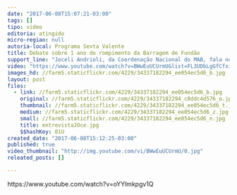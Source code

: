 ```yaml
---
date: "2017-06-08T15:07:21-03:00"
tags: []
tipo: video
editoria: atingido
micro-regiao: null
autoria-local: Programa Sexta Valente
title: Debate sobre 1 ano do rompimento da Barragem de Fundão
support_line: "Joceli Andrioli, da Coordenação Nacional do MAB, fala no debate sobre 1 ano do crime da Samarco e 6 meses do Golpe, no Programa Sexta Valente em novembro de 2016"
video: "https://www.youtube.com/watch?v=BWwEuUCUrmU&list=FL3UDbLgGfCfxiHDc7m8faQQ"
images_hd: //farm5.staticflickr.com/4229/34337182294_ee054ec5d6_b.jpg
layout: post
files:
  - link: //farm5.staticflickr.com/4229/34337182294_ee054ec5d6_b.jpg
    original: //farm5.staticflickr.com/4229/34337182294_c8ddc4d576_o.jpg
    thumbnail: //farm5.staticflickr.com/4229/34337182294_ee054ec5d6_t.jpg
    medium: //farm5.staticflickr.com/4229/34337182294_ee054ec5d6_z.jpg
    small: //farm5.staticflickr.com/4229/34337182294_ee054ec5d6_n.jpg
    title: entrevistaJOce.jpg
    $$hashKey: 01U
created_date: "2017-06-08T15:12:25-03:00"
published: true
video_thumbnail: "http://img.youtube.com/vi/BWwEuUCUrmU/0.jpg"
releated_posts: []

---
```

<p>https://www.youtube.com/watch?v=oYYlmkpgv1Q</p>
